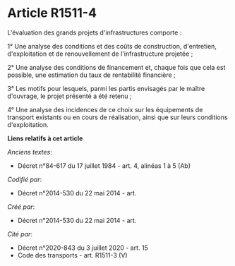 # Article R1511-4

L'évaluation des grands projets d'infrastructures comporte :

1° Une analyse des conditions et des coûts de construction, d'entretien, d'exploitation et de renouvellement de
l'infrastructure projetée ;

2° Une analyse des conditions de financement et, chaque fois que cela est possible, une estimation du taux de rentabilité
financière ;

3° Les motifs pour lesquels, parmi les partis envisagés par le maître d'ouvrage, le projet présenté a été retenu ;

4° Une analyse des incidences de ce choix sur les équipements de transport existants ou en cours de réalisation, ainsi que
sur leurs conditions d'exploitation.

**Liens relatifs à cet article**

_Anciens textes_:

  - Décret n°84-617 du 17 juillet 1984 - art. 4, alinéas 1 à 5 (Ab)

_Codifié par_:

  - Décret n°2014-530 du 22 mai 2014 - art.

_Créé par_:

  - Décret n°2014-530 du 22 mai 2014 - art.

_Cité par_:

  - Décret n°2020-843 du 3 juillet 2020 - art. 15
  - Code des transports - art. R1511-3 (V)
